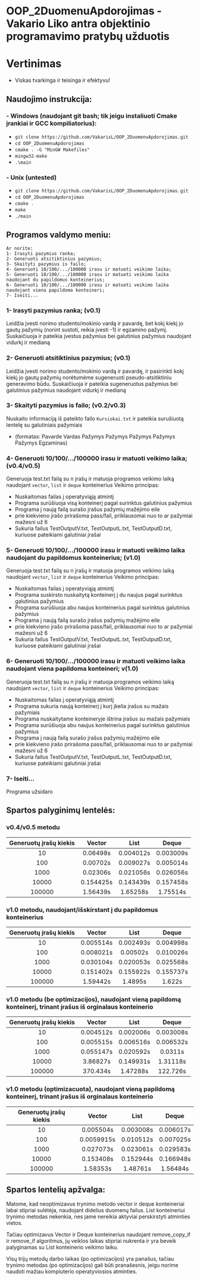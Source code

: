 # OOP_2DuomenuApdorojimas - Vakario Liko antra objektinio programavimo pratybų užduotis

# Vertinimas 

- Viskas tvarkinga ir teisinga ir efektyvu!

## Naudojimo instrukcija:
### - Windows (naudojant git bash; tik jeigu instaliuoti Cmake įrankiai ir GCC kompiliatorius):
- `git clone https://github.com/VakarisL/OOP_2DuomenuApdorojimas.git`
- `cd OOP_2DuomenuApdorojimas`
- `cmake . -G "MinGW Makefiles"`
- `mingw32-make`
- `.\main`

### - Unix (untested)
- `git clone https://github.com/VakarisL/OOP_2DuomenuApdorojimas.git`
- `cd OOP_2DuomenuApdorojimas`
- `cmake .`
- `make`
- `./main`


## Programos valdymo meniu:
```
Ar norite:
1- Irasyti pazymius ranka;
2- Generuoti atsitiktinius pazymius;
3- Skaityti pazymius is failo;
4- Generuoti 10/100/.../100000 irasu ir matuoti veikimo laika;
5- Generuoti 10/100/.../100000 irasu ir matuoti veikimo laika naudojant du papildomus konteinerius;
6- Generuoti 10/100/.../100000 irasu ir matuoti veikimo laika naudojant viena papildoma konteineri;
7- Iseiti...
```

### 1- Irasyti pazymius ranka; (v0.1)
Leidžia įvesti norimo studento/mokinio vardą ir pavardę, bet kokį kiekį jo gautų pažymių (norint sustoti, reikia įvesti -1) ir egzamino pažymį. 
Suskaičiuoja ir pateikia įvestus pažymius bei galutinius pažymius naudojant vidurkį ir medianą

### 2- Generuoti atsitiktinius pazymius; (v0.1)
Leidžia įvesti norimo studento/mokinio vardą ir pavardę, ir pasirinkti kokį kiekį jo gautų pažymių norėtumėme sugeneruoti pseudo-atsitiktiniu generavimo būdu.
Suskaičiuoja ir pateikia sugeneruotus pažymius bei galutinius pažymius naudojant vidurkį ir medianą

### 3- Skaityti pazymius is failo; (v0.2/v0.3)
Nuskaito informaciją iš pateikto failo `Kursiokai.txt` ir pateikia surušiuotą lentelę su galutiniais pažymiais
- (formatas: Pavarde Vardas Pažymys Pažymys Pažymys Pažymys Pažymys Egzaminas)

### 4- Generuoti 10/100/.../100000 irasu ir matuoti veikimo laika; (v0.4/v0.5)
Generuoja test.txt failą su n įrašų ir matuoja programos veikimo laiką naudojant `vector`, `list` ir `deque` konteinerius
Veikimo principas:
- Nuskaitomas failas į operatyviąją atmintį
- Programa surūšiuoja visą konteinerį pagal surinktus galutinius pažymius
- Programa į naują failą surašo įrašus pažymių mažėjimo eile
- prie kiekvieno įrašo prirašoma pass/fail, priklausomai nuo to ar pažymiai mažesni už 6
- Sukuria failus TestOutputV.txt, TestOutputL.txt, TestOutputD.txt, kuriuose pateikiami galutiniai įrašai

### 5- Generuoti 10/100/.../100000 irasu ir matuoti veikimo laika naudojant du papildomus konteinerius; (v1.0)
Generuoja test.txt failą su n įrašų ir matuoja programos veikimo laiką naudojant `vector`, `list` ir `deque` konteinerius
Veikimo principas:
- Nuskaitomas failas į operatyviąją atmintį
- Programa suskirsto nuskaitytą konteinerį į du naujus pagal surinktus galutinius pažymius
- Programa surūšiuoja abu naujus konteinerius pagal surinktus galutinius pažymius
- Programa į naują failą surašo įrašus pažymių mažėjimo eile
- prie kiekvieno įrašo prirašoma pass/fail, priklausomai nuo to ar pažymiai mažesni už 6
- Sukuria failus TestOutputV.txt, TestOutputL.txt, TestOutputD.txt, kuriuose pateikiami galutiniai įrašai

### 6- Generuoti 10/100/.../100000 irasu ir matuoti veikimo laika naudojant viena papildoma konteineri; v(1.0)
Generuoja test.txt failą su n įrašų ir matuoja programos veikimo laiką naudojant `vector`, `list` ir `deque` konteinerius
Veikimo principas:
- Nuskaitomas failas į operatyviąją atmintį
- Programa sukuria naują konteinerį į kurį įkelia įrašus su mažais pažymiais
- Programa nuskaitytame konteineryje ištrina įrašus su mažais pažymiais
- Programa surūšiuoja abu naujus konteinerius pagal surinktus galutinius pažymius
- Programa į naują failą surašo įrašus pažymių mažėjimo eile
- prie kiekvieno įrašo prirašoma pass/fail, priklausomai nuo to ar pažymiai mažesni už 6
- Sukuria failus TestOutputV.txt, TestOutputL.txt, TestOutputD.txt, kuriuose pateikiami galutiniai įrašai

### 7- Iseiti...
Programa užsidaro


## Spartos palyginimų lentelės:
### v0.4/v0.5 metodu
| Generuotų įrašų kiekis | Vector | List  | Deque
| :-------------: |:-------------:| :-----:|  :-----:
| 10      | 0.06498s | 0.004012s |  0.003009s
| 100      | 0.00702s | 0.009027s | 0.005014s
| 1000 | 0.02306s | 0.021056s | 0.026056s
| 10000 | 0.154425s | 0.143439s | 0.157458s
| 100000 | 1.56439s  | 1.65258s | 1.75514s


### v1.0 metodu, naudojant/išskirstant į du papildomus konteinerius
| Generuotų įrašų kiekis | Vector | List  | Deque
| :-------------: |:-------------:| :-----:|  :-----:
| 10      | 0.005514s | 0.002493s |  0.004998s
| 100      | 0.008021s | 0.00502s | 0.010026s
| 1000 | 0.030104s | 0.020053s | 0.025568s
| 10000 | 0.151402s | 0.155922s | 0.155737s
| 100000 | 1.59442s  | 1.4895s | 1.622s


### v1.0 metodu (be optimizacijos), naudojant vieną papildomą konteinerį, trinant įrašus iš orginalaus konteinerio
| Generuotų įrašų kiekis | Vector | List  | Deque
| :-------------: |:-------------:| :-----:|  :-----:
| 10      | 0.004512s | 0.002006s |  0.003008s
| 100      | 0.005515s | 0.006516s | 0.006532s
| 1000 | 0.055147s | 0.020592s | 0.0311s
| 10000 | 3.86827s | 0.149931s | 1.31118s
| 100000 | 370.434s  | 1.47288s | 122.726s

### v1.0 metodu (optimizacuota), naudojant vieną papildomą konteinerį, trinant įrašus iš orginalaus konteinerio
| Generuotų įrašų kiekis | Vector | List  | Deque
| :-------------: |:-------------:| :-----:|  :-----:
| 10      | 0.005504s |0.003008s |  0.006017s
| 100      | 0.0059915s | 0.010512s | 0.007025s
| 1000 | 0.027073s | 0.023061s | 0.029583s
| 10000 | 0.153408s | 0.152944s | 0.166948s
| 100000 | 1.58353s  | 1.48761s | 1.56484s

## Spartos lentelių apžvalga:
Matome, kad neoptimizavus trynimo metodo vector ir deque konteineriai labai stipriai sulėtėja, naudojant didelius duomenų failus. List konteineriui trynimo metodas nekenkia, nes jame nereikia aktyviai perskirstyti atminties vietos.

Tačiau optimizavus Vector ir Deque konteinerius naudojant remove_copy_if ir remove_if algoritmus, jų veiklos laikas stipriai nukrenta ir yra beveik palyginamas su List konteinerio veikimo laiku.

Visų trijų metodų darbo laikas (po optimizacijos) yra panašus, tačiau trynimo metodas (po optimizacijos) gali būti pranašesnis, jeigu norime naudoti mažiau kompiuterio operatyviosios atminties.
